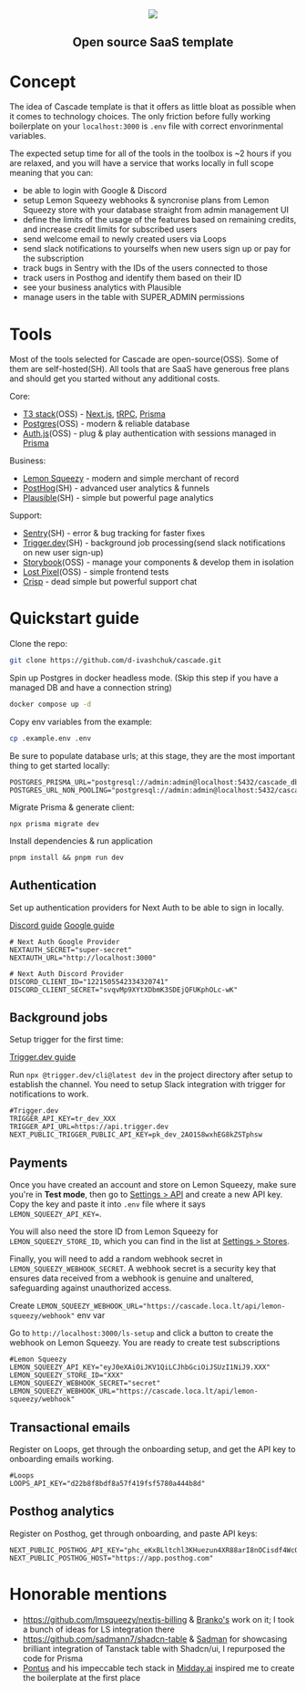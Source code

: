 <div align='center'><img src='https://github.com/d-ivashchuk/cascade/assets/29632358/19f1472d-073b-463d-b446-4547628fad04'>
</div>

<div align="center">
  <h2>Open source SaaS template </h2>  
</div>

# Concept
The idea of Cascade template is that it offers as little bloat as possible when it comes to technology choices. The only friction before fully working boilerplate on your `localhost:3000` is `.env` file with correct envorinmental variables. 

The expected setup time for all of the tools in the toolbox is ~2 hours if you are relaxed, and you will have a service that works locally in full scope meaning that you can:

- be able to login with Google & Discord
- setup Lemon Squeezy webhooks & syncronise plans from Lemon Squeezy store with your database straight from admin management UI
- define the limits of the usage of the features based on remaining credits, and increase credit limits for subscribed users
- send welcome email to newly created users via Loops
- send slack notifications to yourselfs when new users sign up or pay for the subscription
- track bugs in Sentry with the IDs of the users connected to those
- track users in Posthog and identify them based on their ID
- see your business analytics with Plausible
- manage users in the table with SUPER_ADMIN permissions

# Tools
Most of the tools selected for Cascade are open-source(OSS). Some of them are self-hosted(SH). All tools that are SaaS have generous free plans and should get you started without any additional costs.

Core:
- [T3 stack](https://create.t3.gg/)(OSS) - [Next.js](https://nextjs.org/), [tRPC](https://trpc.io/), [Prisma](https://www.prisma.io/)
- [Postgres](https://www.postgresql.org/)(OSS) - modern & reliable database
- [Auth.js](https://authjs.dev/)(OSS) - plug & play authentication with sessions managed in [Prisma](https://www.prisma.io/)

Business:
- [Lemon Squeezy](https://www.lemonsqueezy.com/) - modern and simple merchant of record
- [PostHog](https://posthog.com/)(SH) - advanced user analytics & funnels
- [Plausible](https://plausible.io/)(SH) - simple but powerful page analytics

Support:
- [Sentry](https://sentry.io/)(SH) - error & bug tracking for faster fixes
- [Trigger.dev](https://trigger.dev/)(SH) - background job processing(send slack notifications on new user sign-up)
- [Storybook](https://storybook.js.org/)(OSS) - manage your components & develop them in isolation
- [Lost Pixel](https://www.lost-pixel.com/)(OSS) - simple frontend tests
- [Crisp](https://crisp.chat/en/) - dead simple but powerful support chat


# Quickstart guide

Clone the repo:

```bash
git clone https://github.com/d-ivashchuk/cascade.git
```
Spin up Postgres in docker headless mode. (Skip this step if you have a managed DB and have a connection string)

```bash
docker compose up -d
```

Copy env variables from the example:

```bash
cp .example.env .env
```

Be sure to populate database urls; at this stage, they are the most important thing to get started locally:

```.env
POSTGRES_PRISMA_URL="postgresql://admin:admin@localhost:5432/cascade_db"
POSTGRES_URL_NON_POOLING="postgresql://admin:admin@localhost:5432/cascade_db"
```

Migrate Prisma & generate client:

```
npx prisma migrate dev
```

Install dependencies & run application 

```
pnpm install && pnpm run dev
```

## Authentication

Set up authentication providers for Next Auth to be able to sign in locally.

[Discord guide](https://next-auth.js.org/providers/discord)
[Google guide](https://next-auth.js.org/providers/google)

```.env
# Next Auth Google Provider
NEXTAUTH_SECRET="super-secret"
NEXTAUTH_URL="http://localhost:3000"

# Next Auth Discord Provider
DISCORD_CLIENT_ID="1221505542334320741"
DISCORD_CLIENT_SECRET="svqvMp9XYtXDbmK3SDEjQFUKphOLc-wK"
```

## Background jobs

Setup trigger for the first time:

[Trigger.dev guide](https://trigger.dev/docs/documentation/quickstarts/nextjs)

Run `npx @trigger.dev/cli@latest dev` in the project directory after setup to establish the channel. You need to setup Slack integration with trigger for notifications to work.

```.env
#Trigger.dev
TRIGGER_API_KEY=tr_dev_XXX
TRIGGER_API_URL=https://api.trigger.dev
NEXT_PUBLIC_TRIGGER_PUBLIC_API_KEY=pk_dev_2AO1S8wxhEG8kZSTphsw
```

## Payments

Once you have created an account and store on Lemon Squeezy, make sure you're in **Test mode**, then go to [Settings > API](https://app.lemonsqueezy.com/settings/api) and create a new API key. Copy the key and paste it into `.env` file where it says `LEMON_SQUEEZY_API_KEY=`.

You will also need the store ID from Lemon Squeezy for `LEMON_SQUEEZY_STORE_ID`, which you can find in the list at [Settings > Stores](https://app.lemonsqueezy.com/settings/stores).

Finally, you will need to add a random webhook secret in `LEMON_SQUEEZY_WEBHOOK_SECRET`. A webhook secret is a security key that ensures data received from a webhook is genuine and unaltered, safeguarding against unauthorized access.

Create `LEMON_SQUEEZY_WEBHOOK_URL="https://cascade.loca.lt/api/lemon-squeezy/webhook"` env var

Go to `http://localhost:3000/ls-setup` and click a button to create the webhook on Lemon Squeezy. You are ready to create test subscriptions

```.env
#Lemon Squeezy
LEMON_SQUEEZY_API_KEY="eyJ0eXAiOiJKV1QiLCJhbGciOiJSUzI1NiJ9.XXX"
LEMON_SQUEEZY_STORE_ID="XXX"
LEMON_SQUEEZY_WEBHOOK_SECRET="secret"
LEMON_SQUEEZY_WEBHOOK_URL="https://cascade.loca.lt/api/lemon-squeezy/webhook"
```

## Transactional emails

Register on Loops, get through the onboarding setup, and get the API key to onboarding emails working.

```.env
#Loops
LOOPS_API_KEY="d22b8f8bdf8a57f419fsf5780a444b8d"
```

## Posthog analytics

Register on Posthog, get through onboarding, and paste API keys:

```.env
NEXT_PUBLIC_POSTHOG_API_KEY="phc_eKxBLltchl3KHuezun4XR88arI8nOCisdf4WcQ6KuN9"
NEXT_PUBLIC_POSTHOG_HOST="https://app.posthog.com"
```

# Honorable mentions
- https://github.com/lmsqueezy/nextjs-billing & [Branko's](https://twitter.com/brankoconjic) work on it; I took a bunch of ideas for LS integration there
- https://github.com/sadmann7/shadcn-table & [Sadman](https://twitter.com/sadmann17) for showcasing brilliant integration of Tanstack table with Shadcn/ui, I repurposed the code for Prisma
- [Pontus](https://twitter.com/pontusab) and his impeccable tech stack in [Midday.ai](https://midday.ai/) inspired me to create the boilerplate at the first place

